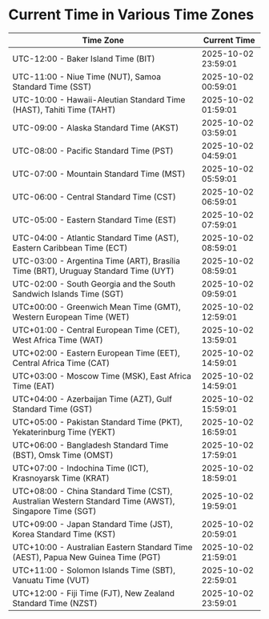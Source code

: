 # Current Time in Various Time Zones

| Time Zone | Current Time |
|-----------|--------------|
| UTC-12:00 - Baker Island Time (BIT) | 2025-10-02 23:59:01 |
| UTC-11:00 - Niue Time (NUT), Samoa Standard Time (SST) | 2025-10-02 00:59:01 |
| UTC-10:00 - Hawaii-Aleutian Standard Time (HAST), Tahiti Time (TAHT) | 2025-10-02 01:59:01 |
| UTC-09:00 - Alaska Standard Time (AKST) | 2025-10-02 03:59:01 |
| UTC-08:00 - Pacific Standard Time (PST) | 2025-10-02 04:59:01 |
| UTC-07:00 - Mountain Standard Time (MST) | 2025-10-02 05:59:01 |
| UTC-06:00 - Central Standard Time (CST) | 2025-10-02 06:59:01 |
| UTC-05:00 - Eastern Standard Time (EST) | 2025-10-02 07:59:01 |
| UTC-04:00 - Atlantic Standard Time (AST), Eastern Caribbean Time (ECT) | 2025-10-02 08:59:01 |
| UTC-03:00 - Argentina Time (ART), Brasília Time (BRT), Uruguay Standard Time (UYT) | 2025-10-02 08:59:01 |
| UTC-02:00 - South Georgia and the South Sandwich Islands Time (SGT) | 2025-10-02 09:59:01 |
| UTC±00:00 - Greenwich Mean Time (GMT), Western European Time (WET) | 2025-10-02 12:59:01 |
| UTC+01:00 - Central European Time (CET), West Africa Time (WAT) | 2025-10-02 13:59:01 |
| UTC+02:00 - Eastern European Time (EET), Central Africa Time (CAT) | 2025-10-02 14:59:01 |
| UTC+03:00 - Moscow Time (MSK), East Africa Time (EAT) | 2025-10-02 14:59:01 |
| UTC+04:00 - Azerbaijan Time (AZT), Gulf Standard Time (GST) | 2025-10-02 15:59:01 |
| UTC+05:00 - Pakistan Standard Time (PKT), Yekaterinburg Time (YEKT) | 2025-10-02 16:59:01 |
| UTC+06:00 - Bangladesh Standard Time (BST), Omsk Time (OMST) | 2025-10-02 17:59:01 |
| UTC+07:00 - Indochina Time (ICT), Krasnoyarsk Time (KRAT) | 2025-10-02 18:59:01 |
| UTC+08:00 - China Standard Time (CST), Australian Western Standard Time (AWST), Singapore Time (SGT) | 2025-10-02 19:59:01 |
| UTC+09:00 - Japan Standard Time (JST), Korea Standard Time (KST) | 2025-10-02 20:59:01 |
| UTC+10:00 - Australian Eastern Standard Time (AEST), Papua New Guinea Time (PGT) | 2025-10-02 21:59:01 |
| UTC+11:00 - Solomon Islands Time (SBT), Vanuatu Time (VUT) | 2025-10-02 22:59:01 |
| UTC+12:00 - Fiji Time (FJT), New Zealand Standard Time (NZST) | 2025-10-02 23:59:01 |
